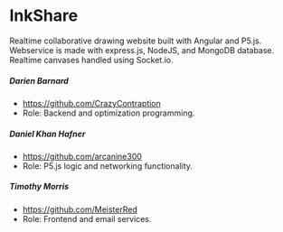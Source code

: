 # InkShare
Realtime collaborative drawing website built with Angular and P5.js. Webservice is made with express.js, NodeJS, and MongoDB database. Realtime canvases handled using Socket.io.

##### Darien Barnard
* https://github.com/CrazyContraption
* Role: Backend and optimization programming.
##### Daniel Khan Hafner
* https://github.com/arcanine300
* Role: P5.js logic and networking functionality.


##### Timothy Morris
* https://github.com/MeisterRed
* Role: Frontend and email services.
